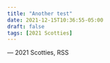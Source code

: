 ```yaml
---
title: "Another test"
date: 2021-12-15T10:36:55-05:00
draft: false
tags: [2021 Scotties]
---
```

— 2021 Scotties, RSS
<!--more--> 

